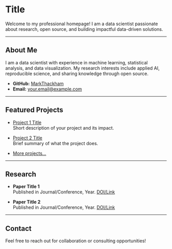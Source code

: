 # Title

Welcome to my professional homepage! I am a data scientist passionate about research, open source, and building impactful data-driven solutions.

---

## About Me

I am a data scientist with experience in machine learning, statistical analysis, and data visualization. My research interests include applied AI, reproducible science, and sharing knowledge through open source.

- **GitHub:** [MarkThackham](https://github.com/MarkThackham)
- **Email:** your.email@example.com

---

## Featured Projects

- [Project 1 Title](https://github.com/MarkThackham/project1)  
  Short description of your project and its impact.

- [Project 2 Title](https://github.com/MarkThackham/project2)  
  Brief summary of what the project does.

- [More projects…](https://github.com/MarkThackham?tab=repositories)

---

## Research

- **Paper Title 1**  
  Published in Journal/Conference, Year. [DOI/Link](https://doi.org/yourdoi)

- **Paper Title 2**  
  Published in Journal/Conference, Year. [DOI/Link](https://doi.org/yourdoi)

---

## Contact

Feel free to reach out for collaboration or consulting opportunities!
